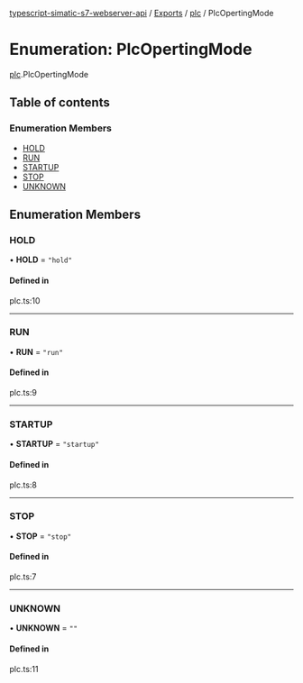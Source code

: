 [typescript-simatic-s7-webserver-api](../README.md) / [Exports](../modules.md) / [plc](../modules/plc.md) / PlcOpertingMode

# Enumeration: PlcOpertingMode

[plc](../modules/plc.md).PlcOpertingMode

## Table of contents

### Enumeration Members

- [HOLD](plc.PlcOpertingMode.md#hold)
- [RUN](plc.PlcOpertingMode.md#run)
- [STARTUP](plc.PlcOpertingMode.md#startup)
- [STOP](plc.PlcOpertingMode.md#stop)
- [UNKNOWN](plc.PlcOpertingMode.md#unknown)

## Enumeration Members

### HOLD

• **HOLD** = ``"hold"``

#### Defined in

plc.ts:10

___

### RUN

• **RUN** = ``"run"``

#### Defined in

plc.ts:9

___

### STARTUP

• **STARTUP** = ``"startup"``

#### Defined in

plc.ts:8

___

### STOP

• **STOP** = ``"stop"``

#### Defined in

plc.ts:7

___

### UNKNOWN

• **UNKNOWN** = ``""``

#### Defined in

plc.ts:11
